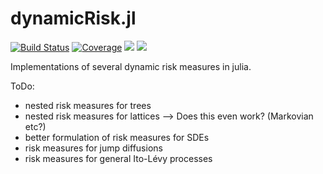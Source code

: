 # dynamicRisk.jl

[![Build Status](https://github.com/rubsc/dynamicRisk.jl/actions/workflows/CI.yml/badge.svg?branch=main)](https://github.com/rubsc/dynamicRisk.jl/actions/workflows/CI.yml?query=branch%3Amain)
[![Coverage](https://codecov.io/gh/rubsc/dynamicRisk.jl/branch/main/graph/badge.svg)](https://codecov.io/gh/rubsc/dynamicRisk.jl)
[![](https://img.shields.io/badge/docs-stable-blue.svg)](https://rubsc.github.io/dynamicRisk.jl/stable)
[![](https://img.shields.io/badge/docs-dev-blue.svg)](https://rubsc.github.io/dynamicRisk.jl/dev)

Implementations of several dynamic risk measures in julia.


ToDo:

+ nested risk measures for trees
+ nested risk measures for lattices --> Does this even work? (Markovian etc?)
+ better formulation of risk measures for SDEs
+ risk measures for jump diffusions
+ risk measures for general Ito-Lévy processes
